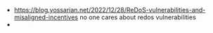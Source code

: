 - https://blog.yossarian.net/2022/12/28/ReDoS-vulnerabilities-and-misaligned-incentives no one cares about redos vulnerabilities
-